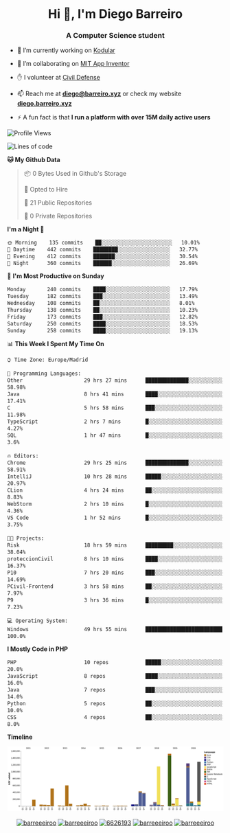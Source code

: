 <h1 align="center">Hi 👋, I'm Diego Barreiro</h1>
<h3 align="center">A Computer Science student</h3>

- 🔭 I’m currently working on [Kodular](https://www.kodular.io)

- 👯 I’m collaborating on [MIT App Inventor](https://github.com/mit-cml/appinventor-sources)

- ✋ I volunteer at [Civil Defense](https://proteccioncivil.sdc.gal)

- 📫 Reach me at **diego@barreiro.xyz** or check my website **[diego.barreiro.xyz](https://diego.barreiro.xyz)**

- ⚡ A fun fact is that **I run a platform with over 15M daily active users**

<!--START_SECTION:waka-->
![Profile Views](http://img.shields.io/badge/Profile%20Views-15-blue)

![Lines of code](https://img.shields.io/badge/From%20Hello%20World%20I%27ve%20Written-20.7%20million%20lines%20of%20code-blue)

**🐱 My Github Data** 

> 📦 0 Bytes Used in Github's Storage 
 > 
> 💼 Opted to Hire
 > 
> 📜 21 Public Repositories 
 > 
> 🔑 0 Private Repositories  
 > 
**I'm a Night 🦉** 

```text
🌞 Morning    135 commits    ██░░░░░░░░░░░░░░░░░░░░░░░   10.01% 
🌆 Daytime    442 commits    ████████░░░░░░░░░░░░░░░░░   32.77% 
🌃 Evening    412 commits    ███████░░░░░░░░░░░░░░░░░░   30.54% 
🌙 Night      360 commits    ██████░░░░░░░░░░░░░░░░░░░   26.69%

```
📅 **I'm Most Productive on Sunday** 

```text
Monday       240 commits    ████░░░░░░░░░░░░░░░░░░░░░   17.79% 
Tuesday      182 commits    ███░░░░░░░░░░░░░░░░░░░░░░   13.49% 
Wednesday    108 commits    ██░░░░░░░░░░░░░░░░░░░░░░░   8.01% 
Thursday     138 commits    ██░░░░░░░░░░░░░░░░░░░░░░░   10.23% 
Friday       173 commits    ███░░░░░░░░░░░░░░░░░░░░░░   12.82% 
Saturday     250 commits    ████░░░░░░░░░░░░░░░░░░░░░   18.53% 
Sunday       258 commits    ████░░░░░░░░░░░░░░░░░░░░░   19.13%

```


📊 **This Week I Spent My Time On** 

```text
⌚︎ Time Zone: Europe/Madrid

💬 Programming Languages: 
Other                    29 hrs 27 mins      ██████████████░░░░░░░░░░░   58.98% 
Java                     8 hrs 41 mins       ████░░░░░░░░░░░░░░░░░░░░░   17.41% 
C                        5 hrs 58 mins       ███░░░░░░░░░░░░░░░░░░░░░░   11.98% 
TypeScript               2 hrs 7 mins        █░░░░░░░░░░░░░░░░░░░░░░░░   4.27% 
SQL                      1 hr 47 mins        █░░░░░░░░░░░░░░░░░░░░░░░░   3.6%

🔥 Editors: 
Chrome                   29 hrs 25 mins      ██████████████░░░░░░░░░░░   58.91% 
IntelliJ                 10 hrs 28 mins      █████░░░░░░░░░░░░░░░░░░░░   20.97% 
CLion                    4 hrs 24 mins       ██░░░░░░░░░░░░░░░░░░░░░░░   8.83% 
WebStorm                 2 hrs 10 mins       █░░░░░░░░░░░░░░░░░░░░░░░░   4.36% 
VS Code                  1 hr 52 mins        █░░░░░░░░░░░░░░░░░░░░░░░░   3.75%

🐱‍💻 Projects: 
Risk                     18 hrs 59 mins      █████████░░░░░░░░░░░░░░░░   38.04% 
proteccionCivil          8 hrs 10 mins       ████░░░░░░░░░░░░░░░░░░░░░   16.37% 
P10                      7 hrs 20 mins       ███░░░░░░░░░░░░░░░░░░░░░░   14.69% 
PCivil-Frontend          3 hrs 58 mins       ██░░░░░░░░░░░░░░░░░░░░░░░   7.97% 
P9                       3 hrs 36 mins       █░░░░░░░░░░░░░░░░░░░░░░░░   7.23%

💻 Operating System: 
Windows                  49 hrs 55 mins      █████████████████████████   100.0%

```

**I Mostly Code in PHP** 

```text
PHP                      10 repos            █████░░░░░░░░░░░░░░░░░░░░   20.0% 
JavaScript               8 repos             ████░░░░░░░░░░░░░░░░░░░░░   16.0% 
Java                     7 repos             ███░░░░░░░░░░░░░░░░░░░░░░   14.0% 
Python                   5 repos             ██░░░░░░░░░░░░░░░░░░░░░░░   10.0% 
CSS                      4 repos             ██░░░░░░░░░░░░░░░░░░░░░░░   8.0%

```


**Timeline**

![Chart not found](https://raw.githubusercontent.com/barreeeiroo/barreeeiroo/master/charts/bar_graph.png) 


<!--END_SECTION:waka-->

<p align="center">
<a href="https://twitter.com/barreeeiroo" target="blank"><img align="center" src="https://cdn.jsdelivr.net/npm/simple-icons@3.0.1/icons/twitter.svg" alt="barreeeiroo" height="20" width="20" /></a>
<a href="https://linkedin.com/in/barreeeiroo" target="blank"><img align="center" src="https://cdn.jsdelivr.net/npm/simple-icons@3.0.1/icons/linkedin.svg" alt="barreeeiroo" height="20" width="20" /></a>
<a href="https://stackoverflow.com/users/6626193" target="blank"><img align="center" src="https://cdn.jsdelivr.net/npm/simple-icons@3.0.1/icons/stackoverflow.svg" alt="6626193" height="20" width="20" /></a>
<a href="https://fb.com/barreeeiroo" target="blank"><img align="center" src="https://cdn.jsdelivr.net/npm/simple-icons@3.0.1/icons/facebook.svg" alt="barreeeiroo" height="20" width="20" /></a>
<a href="https://instagram.com/barreeeiroo" target="blank"><img align="center" src="https://cdn.jsdelivr.net/npm/simple-icons@3.0.1/icons/instagram.svg" alt="barreeeiroo" height="20" width="20" /></a>
</p>
